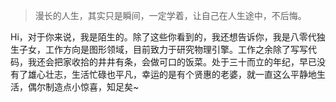 > 漫长的人生，其实只是瞬间，一定学着，让自己在人生途中，不后悔。

Hi，对于你来说，我是陌生的。除了这些你看到的，我还想告诉你，我是八零代独生子女，工作方向是图形领域，目前致力于研究物理引擎。工作之余除了写写代码，我还会把家收拾的井井有条，会做可口的饭菜。处于三十而立的年纪，早已没有了雄心壮志，生活忙碌也平凡，幸运的是有个贤惠的老婆，就一直这么平静地生活，偶尔制造点小惊喜，知足矣~
